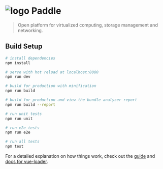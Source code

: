 # ![logo](https://user-images.githubusercontent.com/3391295/35761975-a6310e0c-088f-11e8-82f9-30d48803552e.png) Paddle

> Open platform for virtualized computing, storage management and networking.

## Build Setup

``` bash
# install dependencies
npm install

# serve with hot reload at localhost:8080
npm run dev

# build for production with minification
npm run build

# build for production and view the bundle analyzer report
npm run build --report

# run unit tests
npm run unit

# run e2e tests
npm run e2e

# run all tests
npm test
```

For a detailed explanation on how things work, check out the [guide](http://vuejs-templates.github.io/webpack/) and [docs for vue-loader](http://vuejs.github.io/vue-loader).
